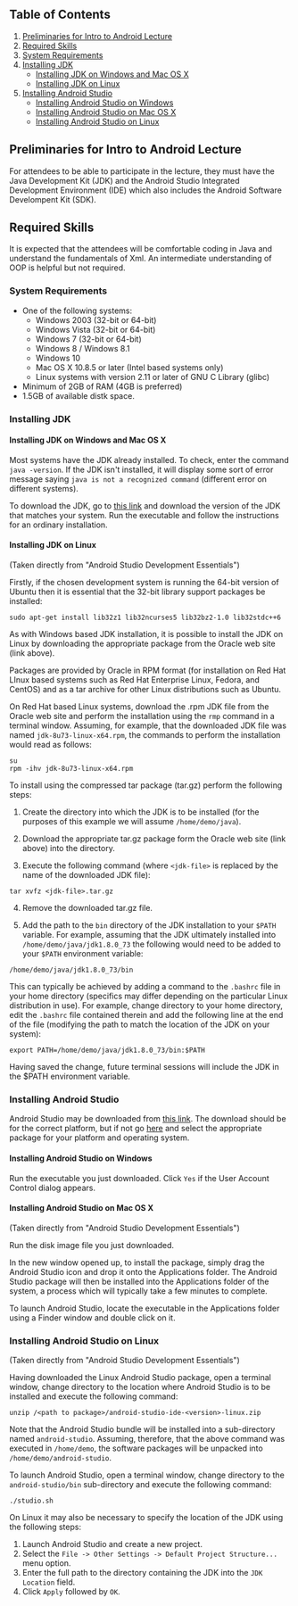 ## Table of Contents

1. [Preliminaries for Intro to Android Lecture](#preliminaries-for-intro-to-android-lecture)
2. [Required Skills](#required-skills)
3. [System Requirements](#system-requirements)
4. [Installing JDK](#installing-jdk)
    - [Installing JDK on Windows and Mac OS X](#installing-jdk-on-windows-and-mac-os-x)
    - [Installing JDK on Linux](#installing-jdk-on-linux)
5. [Installing Android Studio](#installing-android-studio)
    - [Installing Android Studio on Windows](#installing-android-studio-on-windows)
    - [Installing Android Studio on Mac OS X](#installing-android-studio-on-mac-os-x)
    - [Installing Android Studio on Linux](#installing-android-studio-on-linux)

## Preliminaries for Intro to Android Lecture

For attendees to be able to participate in the lecture, they must have the Java Development Kit (JDK) and the Android Studio Integrated Development Environment (IDE) which also includes the Android Software Develompent Kit (SDK).

## Required Skills

It is expected that the attendees will be comfortable coding in Java and understand the fundamentals of Xml. An intermediate understanding of OOP is helpful but not required.

### System Requirements

- One of the following systems:
  - Windows 2003 (32-bit or 64-bit)
  - Windows Vista (32-bit or 64-bit)
  - Windows 7 (32-bit or 64-bit)
  - Windows 8 / Windows 8.1 
  - Windows 10
  - Mac OS X 10.8.5 or later (Intel based systems only)
  - Linux systems with version 2.11 or later of GNU C Library (glibc)
- Minimum of 2GB of RAM (4GB is preferred)
- 1.5GB of available distk space.

### Installing JDK

#### Installing JDK on Windows and Mac OS X

Most systems have the JDK already installed. To check, enter the command `java -version`. If the JDK isn't installed, it will display some sort of error message saying `java is not a recognized command` (different error on different systems).

To download the JDK, go to [this link](http://www.oracle.com/technetwork/java/javase/downloads/jdk8-downloads-2133151.html) and download the version of the JDK that matches your system. Run the executable and follow the instructions for an ordinary installation.

#### Installing JDK on Linux

(Taken directly from "Android Studio Development Essentials")

Firstly, if the chosen development system is running the 64-bit version of Ubuntu then it is essential that the 32-bit library support packages be installed:
```
sudo apt-get install lib32z1 lib32ncurses5 lib32bz2-1.0 lib32stdc++6
```

As with Windows based JDK installation, it is possible to install the JDK on Linux by downloading the appropriate package from the Oracle web site (link above).

Packages are provided by Oracle in RPM format (for installation on Red Hat LInux based systems such as Red Hat Enterprise Linux, Fedora, and CentOS) and as a tar archive for other Linux distributions such as Ubuntu.

On Red Hat based Linux systems, download the .rpm JDK file from the Oracle web site and perform the installation using the `rmp` command in a terminal window. Assuming, for example, that the downloaded JDK file was named `jdk-8u73-linux-x64.rpm`, the commands to perform the installation would read as follows:
```
su
rpm -ihv jdk-8u73-linux-x64.rpm
```
To install using the compressed tar package (tar.gz) perform the following steps:

1. Create the directory into which the JDK is to be installed (for the purposes of this example we will assume `/home/demo/java`).

2. Download the appropriate tar.gz package form the Oracle web site (link above) into the directory.

3. Execute the following command (where `<jdk-file>` is replaced by the name of the downloaded JDK file):
```
tar xvfz <jdk-file>.tar.gz
```

4. Remove the downloaded tar.gz file.

5. Add the path to the `bin` directory of the JDK installation to your `$PATH` variable. For example, assuming that the JDK ultimately installed into `/home/demo/java/jdk1.8.0_73` the following would need to be added to your `$PATH` environment variable:
```
/home/demo/java/jdk1.8.0_73/bin
```

This can typically be achieved by adding a command to the `.bashrc` file in your home directory (specifics may differ depending on the particular Linux distribution in use). For example, change directory to your home directory, edit the `.bashrc` file contained therein and add the following line at the end of the file (modifying the path to match the location of the JDK on your system):
```
export PATH=/home/demo/java/jdk1.8.0_73/bin:$PATH
```

Having saved the change, future terminal sessions will include the JDK in the $PATH environment variable.

### Installing Android Studio

Android Studio may be downloaded from [this link](http://developer.android.com/sdk/index.html). The download should be for the correct platform, but if not go [here](http://developer.android.com/sdk/index.html#Other) and select the appropriate package for your platform and operating system.

#### Installing Android Studio on Windows

Run the executable you just downloaded. Click `Yes` if the User Account Control dialog appears.

#### Installing Android Studio on Mac OS X

(Taken directly from "Android Studio Development Essentials")

Run the disk image file you just downloaded.

In the new window opened up, to install the package, simply drag the Android Studio icon and drop it onto the Applications folder. The Android Studio package will then be installed into the Applications folder of the system, a process which will typically take a few minutes to complete.

To launch Android Studio, locate the executable in the Applications folder using a Finder window and double click on it.

### Installing Android Studio on Linux

(Taken directly from "Android Studio Development Essentials")

Having downloaded the Linux Android Studio package, open a terminal window, change directory to the location where Android Studio is to be installed and execute the following command:
```
unzip /<path to package>/android-studio-ide-<version>-linux.zip
```

Note that the Android Studio bundle will be installed into a sub-directory named `android-studio`. Assuming, therefore, that the above command was executed in `/home/demo`, the software packages will be unpacked into `/home/demo/android-studio`.

To launch Android Studio, open a terminal window, change directory to the `android-studio/bin` sub-directory and execute the following command:
```
./studio.sh
```

On Linux it may also be necessary to specify the location of the JDK using the following steps:

1. Launch Android Studio and create a new project.
2. Select the `File -> Other Settings -> Default Project Structure...` menu option.
3. Enter the full path to the directory containing the JDK into the `JDK Location` field.
4. Click `Apply` followed by `OK`.
